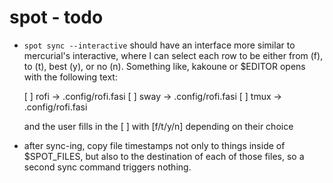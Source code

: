 # spot - todo

- `spot sync --interactive` should have an interface more similar to
  mercurial's interactive, where I can select each row to be either
  from (f), to (t), best (y), or no (n). Something like, kakoune or
  $EDITOR opens with the following text:

    [ ] rofi -> .config/rofi.fasi
    [ ] sway -> .config/rofi.fasi
    [ ] tmux -> .config/rofi.fasi

  and the user fills in the [ ] with [f/t/y/n] depending on their choice

- after sync-ing, copy file timestamps not only to things inside of
  $SPOT_FILES, but also to the destination of each of those files, so
  a second sync command triggers nothing.
